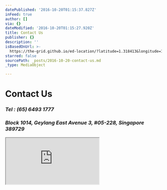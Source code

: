 ```yaml
---
datePublished: '2016-10-20T01:15:37.827Z'
inFeed: true
author: []
via: {}
dateModified: '2016-10-20T01:15:27.920Z'
title: Contact Us
publisher: {}
description: ''
isBasedOnUrl: >-
  https://the-grid.github.io/ed-location/?latitude=1.318413&longitude=103.890888&zoom=16&address=1014%20Geylang%20East%20Avenue%203%2C%20Geylang%2C%20Singapore%2C%20South%20East%2038%2C%20Singapore
starred: false
sourcePath: _posts/2016-10-20-contact-us.md
_type: MediaObject

---
```

# **Contact Us**

### _Tel : (65) 6493 1777_

### _Block 1014, Geylang East Avenue 3, \#05-228, Singapore 389729_

<iframe src="https://the-grid.github.io/ed-location/?latitude=1.318413&amp;longitude=103.890888&amp;zoom=16&amp;address=1014%20Geylang%20East%20Avenue%203%2C%20Geylang%2C%20Singapore%2C%20South%20East%2038%2C%20Singapore" style=""></iframe>